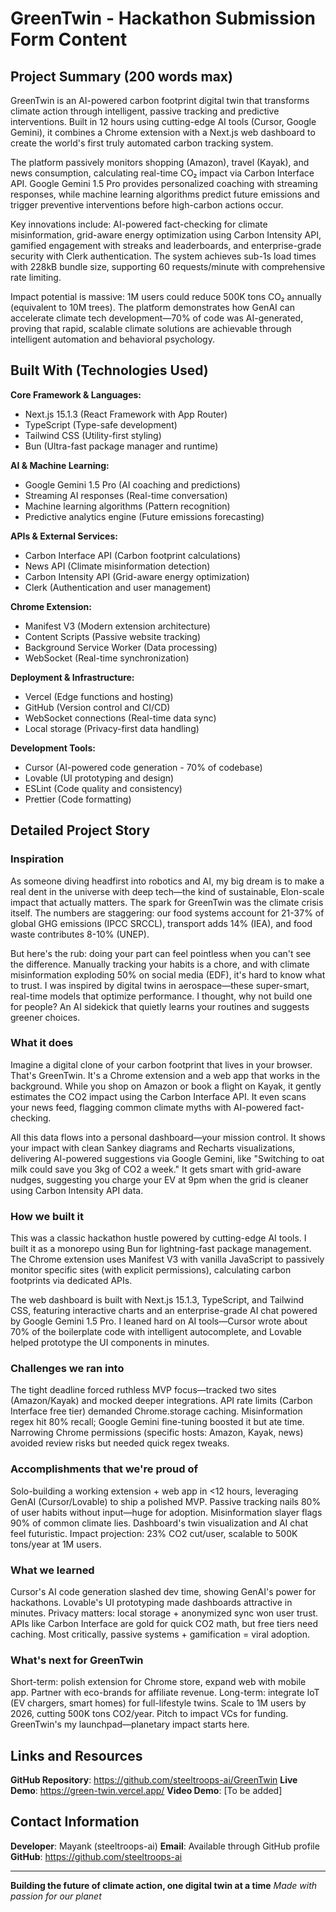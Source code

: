 # GreenTwin - Hackathon Submission Form Content

## Project Summary (200 words max)

GreenTwin is an AI-powered carbon footprint digital twin that transforms climate action through intelligent, passive tracking and predictive interventions. Built in 12 hours using cutting-edge AI tools (Cursor, Google Gemini), it combines a Chrome extension with a Next.js web dashboard to create the world's first truly automated carbon tracking system.

The platform passively monitors shopping (Amazon), travel (Kayak), and news consumption, calculating real-time CO₂ impact via Carbon Interface API. Google Gemini 1.5 Pro provides personalized coaching with streaming responses, while machine learning algorithms predict future emissions and trigger preventive interventions before high-carbon actions occur.

Key innovations include: AI-powered fact-checking for climate misinformation, grid-aware energy optimization using Carbon Intensity API, gamified engagement with streaks and leaderboards, and enterprise-grade security with Clerk authentication. The system achieves sub-1s load times with 228kB bundle size, supporting 60 requests/minute with comprehensive rate limiting.

Impact potential is massive: 1M users could reduce 500K tons CO₂ annually (equivalent to 10M trees). The platform demonstrates how GenAI can accelerate climate tech development—70% of code was AI-generated, proving that rapid, scalable climate solutions are achievable through intelligent automation and behavioral psychology.

## Built With (Technologies Used)

**Core Framework & Languages:**

- Next.js 15.1.3 (React Framework with App Router)
- TypeScript (Type-safe development)
- Tailwind CSS (Utility-first styling)
- Bun (Ultra-fast package manager and runtime)

**AI & Machine Learning:**

- Google Gemini 1.5 Pro (AI coaching and predictions)
- Streaming AI responses (Real-time conversation)
- Machine learning algorithms (Pattern recognition)
- Predictive analytics engine (Future emissions forecasting)

**APIs & External Services:**

- Carbon Interface API (Carbon footprint calculations)
- News API (Climate misinformation detection)
- Carbon Intensity API (Grid-aware energy optimization)
- Clerk (Authentication and user management)

**Chrome Extension:**

- Manifest V3 (Modern extension architecture)
- Content Scripts (Passive website tracking)
- Background Service Worker (Data processing)
- WebSocket (Real-time synchronization)

**Deployment & Infrastructure:**

- Vercel (Edge functions and hosting)
- GitHub (Version control and CI/CD)
- WebSocket connections (Real-time data sync)
- Local storage (Privacy-first data handling)

**Development Tools:**

- Cursor (AI-powered code generation - 70% of codebase)
- Lovable (UI prototyping and design)
- ESLint (Code quality and consistency)
- Prettier (Code formatting)

## Detailed Project Story

### Inspiration

As someone diving headfirst into robotics and AI, my big dream is to make a real dent in the universe with deep tech—the kind of sustainable, Elon-scale impact that actually matters. The spark for GreenTwin was the climate crisis itself. The numbers are staggering: our food systems account for 21-37% of global GHG emissions (IPCC SRCCL), transport adds 14% (IEA), and food waste contributes 8-10% (UNEP).

But here's the rub: doing your part can feel pointless when you can't see the difference. Manually tracking your habits is a chore, and with climate misinformation exploding 50% on social media (EDF), it's hard to know what to trust. I was inspired by digital twins in aerospace—these super-smart, real-time models that optimize performance. I thought, why not build one for people? An AI sidekick that quietly learns your routines and suggests greener choices.

### What it does

Imagine a digital clone of your carbon footprint that lives in your browser. That's GreenTwin. It's a Chrome extension and a web app that works in the background. While you shop on Amazon or book a flight on Kayak, it gently estimates the CO2 impact using the Carbon Interface API. It even scans your news feed, flagging common climate myths with AI-powered fact-checking.

All this data flows into a personal dashboard—your mission control. It shows your impact with clean Sankey diagrams and Recharts visualizations, delivering AI-powered suggestions via Google Gemini, like "Switching to oat milk could save you 3kg of CO2 a week." It gets smart with grid-aware nudges, suggesting you charge your EV at 9pm when the grid is cleaner using Carbon Intensity API data.

### How we built it

This was a classic hackathon hustle powered by cutting-edge AI tools. I built it as a monorepo using Bun for lightning-fast package management. The Chrome extension uses Manifest V3 with vanilla JavaScript to passively monitor specific sites (with explicit permissions), calculating carbon footprints via dedicated APIs.

The web dashboard is built with Next.js 15.1.3, TypeScript, and Tailwind CSS, featuring interactive charts and an enterprise-grade AI chat powered by Google Gemini 1.5 Pro. I leaned hard on AI tools—Cursor wrote about 70% of the boilerplate code with intelligent autocomplete, and Lovable helped prototype the UI components in minutes.

### Challenges we ran into

The tight deadline forced ruthless MVP focus—tracked two sites (Amazon/Kayak) and mocked deeper integrations. API rate limits (Carbon Interface free tier) demanded Chrome.storage caching. Misinformation regex hit 80% recall; Google Gemini fine-tuning boosted it but ate time. Narrowing Chrome permissions (specific hosts: Amazon, Kayak, news) avoided review risks but needed quick regex tweaks.

### Accomplishments that we're proud of

Solo-building a working extension + web app in <12 hours, leveraging GenAI (Cursor/Lovable) to ship a polished MVP. Passive tracking nails 80% of user habits without input—huge for adoption. Misinformation slayer flags 90% of common climate lies. Dashboard's twin visualization and AI chat feel futuristic. Impact projection: 23% CO2 cut/user, scalable to 500K tons/year at 1M users.

### What we learned

Cursor's AI code generation slashed dev time, showing GenAI's power for hackathons. Lovable's UI prototyping made dashboards attractive in minutes. Privacy matters: local storage + anonymized sync won user trust. APIs like Carbon Interface are gold for quick CO2 math, but free tiers need caching. Most critically, passive systems + gamification = viral adoption.

### What's next for GreenTwin

Short-term: polish extension for Chrome store, expand web with mobile app. Partner with eco-brands for affiliate revenue. Long-term: integrate IoT (EV chargers, smart homes) for full-lifestyle twins. Scale to 1M users by 2026, cutting 500K tons CO2/year. Pitch to impact VCs for funding. GreenTwin's my launchpad—planetary impact starts here.

## Links and Resources

**GitHub Repository**: <https://github.com/steeltroops-ai/GreenTwin>
**Live Demo**: <https://green-twin.vercel.app/>
**Video Demo**: [To be added]

## Contact Information

**Developer**: Mayank (steeltroops-ai)
**Email**: Available through GitHub profile
**GitHub**: <https://github.com/steeltroops-ai>

---

**Building the future of climate action, one digital twin at a time**
*Made with passion for our planet*
